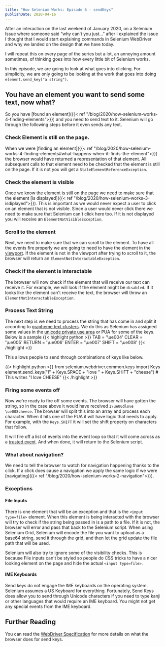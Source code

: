 ```yaml
---
title: "How Selenium Works: Episode 6 - sendKeys"
publishDate: 2020-04-16
---
```


After an interaction on the last weekend of January 2020, on a Selenium Issue where someone said “why can’t you just…” after I explained the issue I thought that I would start explaining commands in Selenium WebDriver and why we landed on the design that we have today.

I will repeat this on every page of the series but a lot, an annoying amount sometimes, of thinking goes into how every little bit of Selenium works. 

In this episode, we are going to look at what goes into clicking. For simplicity, we are only going to be looking at the work that goes into doing `element.send_key("a string")`.

## You have an element you want to send some text, now what?

So you have [found an element]({{< ref "/blog/2020/how-selenium-works-4-finding-elements">}}) and you need to send text to it. Selenium will go through the following steps before it even sends any text.

### Check Element is still on the page.

When we were [finding an element]({{< ref "/blog/2020/how-selenium-works-4-finding-elements#what-happens-when-it-finds-the-element">}}) the browser would have returned a representation of that element. All subsequent calls to that element need to be checked that the element is still on the page. If it is not you will get a `StaleElementReferenceException`.

### Check the element is visible

Once we know the element is still on the page we need to make sure that the element [is displayed]({{< ref "/blog/2020/how-selenium-works-3-isdiplayed">}}). This is important as we would never expect a user to click on an element that is not visible. Since a user would never click there we need to make sure that Selenium can't click here too. If it is not displayed you will receive an `ElementNotVisibleException`.

### Scroll to the element

Next, we need to make sure that we can scroll to the element. To have all the events fire properly we are going to need to have the element in the [viewport](https://developer.mozilla.org/en-US/docs/Glossary/Viewport). If the element is not in the viewport after trying to scroll to it, the browser will return an `ElementNotInteractableException`.

### Check if the element is interactable

The browser will now check if the element that will receive our text can receive it. For example, we will look if the element might be `disabled`. If it looks like the element can't receive the text, the browser will throw an `ElementNotInteractableException`.

### Process Text String

The next step is we need to process the string that has come in and split it according to [grapheme text clusters](http://www.unicode.org/reports/tr29/). We do this as Selenium has assigned some values in the [unicode private use area](https://en.wikipedia.org/wiki/Private_Use_Areas) or PUA for some of the keys. Below is a sample
{{< highlight python >}}
    TAB = '\ue004'
    CLEAR = '\ue005'
    RETURN = '\ue006'
    ENTER = '\ue007'
    SHIFT = '\ue008'
{{< /highlight >}}

This allows people to send through combinations of keys like below.

{{< highlight python >}}
    from selenium.webdriver.common.keys import Keys
    element.send_keys("I" + Keys.SPACE + "love " + Keys.SHIFT + "cheese")
    # This writes "I love CHEESE"
{{< /highlight >}}

### Firing some events off

Now we're ready to fire off some events. The browser will have gotten the string, so in the case above it would have received `I\ue00dlove \ue008cheese`. The browser will split this into an array and process each character. When it hits one of the PUA it will have logic that needs to apply. For example, with the `Keys.SHIFT` it will set the shift property on characters that follow.

It will fire off a list of events into the event loop so that it will come across as a [trusted event](https://dom.spec.whatwg.org/#dom-event-istrusted). And when done, it will return to the Selenium script.

### What about navigation?

We need to tell the browser to watch for navigation happening thanks to the click. If a click does cause a navigation we apply the same logic if we were [navigating]({{< ref "/blog/2020/how-selenium-works-2-navigation">}}).

### Exceptions

#### File Inputs

There is one element that will be an exception and that is the `<input type=file>` element. When this element is being interacted with the browser will try to check if the string being passed in is a path to a file. If it is not, the browser will error and pass that back to the Selenium script. When using Selenium Grid, Selenium will encode the file you want to upload as a base64 string, send it through the grid, and then let the grid update the file path that will be used.

Selenium will also try to ignore some of the visibility checks. This is because File inputs can't be styled so people do CSS tricks to have a nicer looking element on the page and hide the actual `<input type=file>`.

#### IME Keyboards

Send keys do not engage the IME keyboards on the operating system. Selenium assumes a US Keyboard for everything. Fortunately, Send Keys does allow you to send through Unicode characters if you need to type kanji or other languages that would require an IME keyboard. You might not get any special events from the IME keyboard.

## Further Reading

You can read the [WebDriver Specification](https://w3c.github.io/webdriver/#element-send-keys) for more details on what the browser does for send keys.
